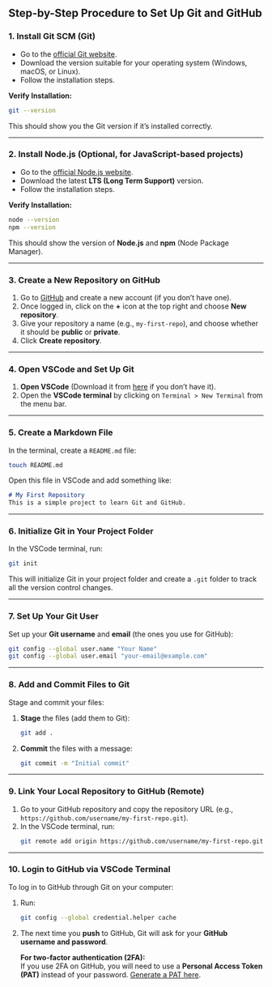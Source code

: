 ## Step-by-Step Procedure to Set Up Git and GitHub

### 1. **Install Git SCM (Git)**
- Go to the [official Git website](https://git-scm.com/).
- Download the version suitable for your operating system (Windows, macOS, or Linux).
- Follow the installation steps.

**Verify Installation:**
```bash
git --version
```
This should show you the Git version if it’s installed correctly.

---

### 2. **Install Node.js (Optional, for JavaScript-based projects)**
- Go to the [official Node.js website](https://nodejs.org/).
- Download the latest **LTS (Long Term Support)** version.
- Follow the installation steps.

**Verify Installation:**
```bash
node --version
npm --version
```
This should show the version of **Node.js** and **npm** (Node Package Manager).

---

### 3. **Create a New Repository on GitHub**
1. Go to [GitHub](https://github.com/) and create a new account (if you don’t have one).
2. Once logged in, click on the **+** icon at the top right and choose **New repository**.
3. Give your repository a name (e.g., `my-first-repo`), and choose whether it should be **public** or **private**.
4. Click **Create repository**.

---

### 4. **Open VSCode and Set Up Git**
1. **Open VSCode** (Download it from [here](https://code.visualstudio.com/) if you don’t have it).
2. Open the **VSCode terminal** by clicking on `Terminal > New Terminal` from the menu bar.

---

### 5. **Create a Markdown File**
In the terminal, create a `README.md` file:

```bash
touch README.md
```

Open this file in VSCode and add something like:
```markdown
# My First Repository
This is a simple project to learn Git and GitHub.
```

---

### 6. **Initialize Git in Your Project Folder**
In the VSCode terminal, run:

```bash
git init
```

This will initialize Git in your project folder and create a `.git` folder to track all the version control changes.

---

### 7. **Set Up Your Git User**
Set up your **Git username** and **email** (the ones you use for GitHub):

```bash
git config --global user.name "Your Name"
git config --global user.email "your-email@example.com"
```

---

### 8. **Add and Commit Files to Git**
Stage and commit your files:

1. **Stage** the files (add them to Git):
   ```bash
   git add .
   ```

2. **Commit** the files with a message:
   ```bash
   git commit -m "Initial commit"
   ```

---

### 9. **Link Your Local Repository to GitHub (Remote)**
1. Go to your GitHub repository and copy the repository URL (e.g., `https://github.com/username/my-first-repo.git`).
2. In the VSCode terminal, run:
   ```bash
   git remote add origin https://github.com/username/my-first-repo.git
   ```

---

### 10. **Login to GitHub via VSCode Terminal**
To log in to GitHub through Git on your computer:

1. Run:
   ```bash
   git config --global credential.helper cache
   ```

2. The next time you **push** to GitHub, Git will ask for your **GitHub username and password**.
   
   **For two-factor authentication (2FA):**  
   If you use 2FA on GitHub, you will need to use a **Personal Access Token (PAT)** instead of your password. [Generate a PAT here](https://github.com/settings/tokens).

<br><br>
